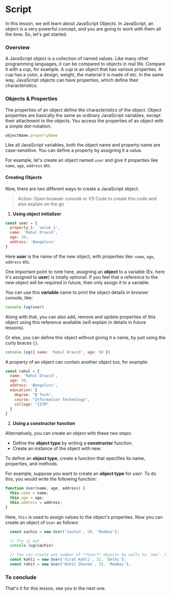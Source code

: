 # Script

In this lesson, we will learn about JavaScript Objects. 
In JavaScript, an object is a very powerful concept, and you are going to work with them all the time. So, let's get started.

### Overview 
A JavaScript object is a collection of named values. Like many other programming languages, it can be compared to objects in real life. Compare it with a *cup*, for example. A *cup* is an object that has various properties. A cup has a color, a design, weight, the material it is made of etc. In the same way, JavaScript objects can have properties, which define their characteristics.

### Objects & Properties
The properties of an object define the characteristics of the object. Object properties are basically the same as ordinary JavaScript variables, except their attachment to the objects. You access the properties of an object with a simple dot-notation:

```js
objectName.propertyName
```

Like all JavaScript variables, both the object name and property name are case-sensitive. You can define a property by assigning it a value. 

For example, let's create an object named `user` and give it properties like `name`, `age`, `address` etc.

#### Creating Objects
Now, there are two different ways to create a JavaScript object.

> Action: Open browser console or VS Code to create this code and also explain on the go

1. **Using object initializer**
```js
const user = {
  property_1: 'value_1',
  name: 'Rahul Dravid',
  age: 50,
  address: 'Bengaluru'
}
```
Here **user** is the name of the new object, with properties like: `name`, `age`, `address` etc.

One important point to note here, assigning an **object** to a variable (Ex. here it's assigned to **user**) is totally optional. If you feel that a reference to the new object will be required in future, then only assign it to a variable. 

You can use this **variable** name to print the object details in browser console, like:
```js
console.log(user)
```
Along with that, you can also add, remove and update properties of this object using this reference available (will explain in details in future lessons). 

Or else, you can define this object without giving it a name, by just using the curly braces `{}`.

```js
console.log({ name: 'Rahul Dravid', age: 50 })
```

A property of an object can contain another object too, for example:
```js
const rahul = {
  name: 'Rahul Dravid',
  age: 50,
  address: 'Bengaluru',
  education: {
    degree: "B Tech",
    course: "Information Technology",
    college: "IITM"
  }
}
```

2. **Using a constructor function**

Alternatively, you can create an object with these two steps:

  - Define the **object type** by writing a **constructor** function.
  - Create an instance of the object with new.

To define an **object type**, create a function that specifies its name, properties, and methods. 

For example, suppose you want to create an **object type** for *user*. To do this, you would write the following function:

```js
function User(name, age, address) {
  this.name = name;
  this.age = age;
  this.address = address;
}
```
Here, `this` is used to assign values to the object's properties. Now you can create an object of `User` as follows:
```js
  const sachin = new User('Sachin', 50, 'Mumbai');

  // Try it out
  console.log(sachin)

  // You can create any number of **User** objects by calls to `new`. For example,
  const kohli = new User('Virat Kohli', 32, 'Delhi');
  const rohit = new User('Rohit Sharma', 33, 'Mumbai');
```

### To conclude
That's it for this lesson, see you in the next one.
